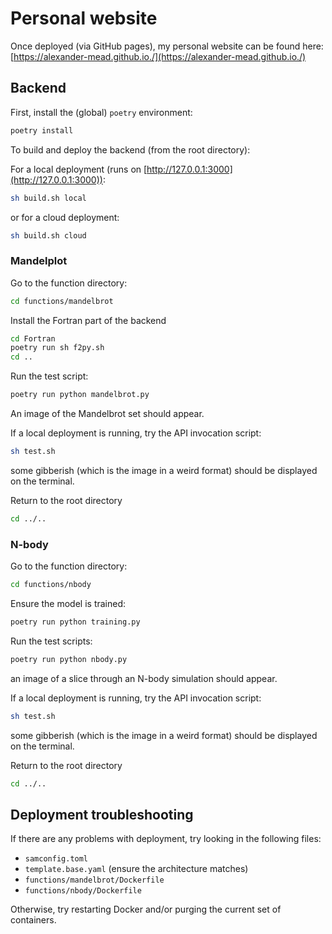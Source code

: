 # Personal website

Once deployed (via GitHub pages), my personal website can be found here:
[https://alexander-mead.github.io./](https://alexander-mead.github.io./)

## Backend

First, install the (global) `poetry` environment:

```sh
poetry install
```

To build and deploy the backend (from the root directory):

For a local deployment (runs on [http://127.0.0.1:3000](http://127.0.0.1:3000)):

```sh
sh build.sh local
```

or for a cloud deployment:

```sh
sh build.sh cloud
```

### Mandelplot

Go to the function directory:

```sh
cd functions/mandelbrot
```

Install the Fortran part of the backend

```sh
cd Fortran
poetry run sh f2py.sh
cd ..
```

Run the test script:

```sh
poetry run python mandelbrot.py
```

An image of the Mandelbrot set should appear.

If a local deployment is running, try the API invocation script:

```sh
sh test.sh
```

some gibberish (which is the image in a weird format) should be displayed on the
terminal.

Return to the root directory

```sh
cd ../..
```

### N-body

Go to the function directory:

```sh
cd functions/nbody
```

Ensure the model is trained:

```sh
poetry run python training.py
```

Run the test scripts:

```sh
poetry run python nbody.py
```

an image of a slice through an N-body simulation should appear.

If a local deployment is running, try the API invocation script:

```sh
sh test.sh
```

some gibberish (which is the image in a weird format) should be displayed on the
terminal.

Return to the root directory

```sh
cd ../..
```

## Deployment troubleshooting

If there are any problems with deployment, try looking in the following files:

- `samconfig.toml`
- `template.base.yaml` (ensure the architecture matches)
- `functions/mandelbrot/Dockerfile`
- `functions/nbody/Dockerfile`

Otherwise, try restarting Docker and/or purging the current set of containers.
